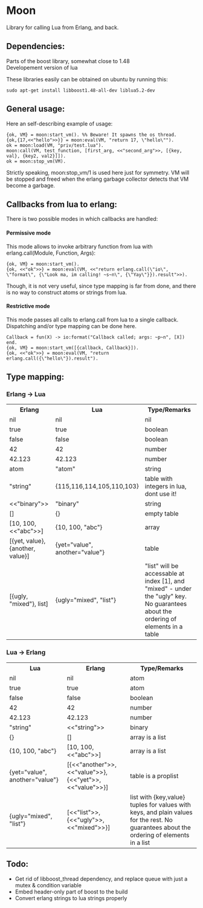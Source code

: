 # Moon

Library for calling Lua from Erlang, and back.

## Dependencies:

Parts of the boost library, somewhat close to 1.48  
Developement version of lua

These libraries easily can be obtained on ubuntu by running this:

`
sudo apt-get install libboost1.48-all-dev liblua5.2-dev
`

## General usage:

Here an self-describing example of usage:

    {ok, VM} = moon:start_vm(). %% Beware! It spawns the os thread.
    {ok,{17,<<"hello">>}} = moon:eval(VM, "return 17, \"hello\"").
    ok = moon:load(VM, "priv/test.lua").
    moon:call(VM, test_function, [first_arg, <<"second_arg">>, [{key, val}, {key2, val2}]]).
    ok = moon:stop_vm(VM).

Strictly speaking, moon:stop_vm/1 is used here just for symmetry.
VM will be stopped and freed when the erlang garbage collector detects that VM become a garbage.

## Callbacks from lua to erlang:

There is two possible modes in which callbacks are handled:

#### Permissive mode
This mode allows to invoke arbitrary function from lua with erlang.call(Module, Function, Args):

    {ok, VM} = moon:start_vm().
    {ok, <<"ok">>} = moon:eval(VM, <<"return erlang.call(\"io\", \"format\", {\"Look ma, im calling! ~s~n\", {\"Yay\"}}).result">>).

Though, it is not very useful, since type mapping is far from done, and there is no way to construct atoms or strings from lua.

#### Restrictive mode
This mode passes all calls to erlang.call from lua to a single callback.
Dispatching and/or type mapping can be done here.

    Callback = fun(X) -> io:format("Callback called; args: ~p~n", [X]) end.
    {ok, VM} = moon:start_vm([{callback, Callback}]).
    {ok, <<"ok">>} = moon:eval(VM, "return erlang.call({\"hello\"}).result").

## Type mapping:

### Erlang -> Lua

<table>
  <tr>
    <th>Erlang</th>
    <th>Lua</th>
    <th>Type/Remarks</th>
  </tr>
  <tr>
    <td>nil</td>
    <td>nil</td>
    <td>nil</td>
  </tr>
  <tr>
    <td>true</td>
    <td>true</td>
    <td>boolean</td>
  </tr>
  <tr>
    <td>false</td>
    <td>false</td>
    <td>boolean</td>
  </tr>
  <tr>
    <td>42</td>
    <td>42</td>
    <td>number</td>
  </tr>
  <tr>
    <td>42.123</td>
    <td>42.123</td>
    <td>number</td>
  </tr>
  <tr>
    <td>atom</td>
    <td>"atom"</td>
    <td>string</td>
  </tr>
  <tr>
    <td>"string"</td>
    <td>{115,116,114,105,110,103}</td>
    <td>table with integers in lua, dont use it!</td>
  </tr>
  <tr>
    <td>&lt;&lt;"binary"&gt;&gt;</td>
    <td>"binary"</td>
    <td>string</td>
  </tr>
  <tr>
    <td>[]</td>
    <td>{}</td>
    <td>empty table</td>
  </tr>
  <tr>
    <td>[10, 100, &lt;&lt;"abc"&gt;&gt;]</td>
    <td>{10, 100, "abc"}</td>
    <td>array</td>
  </tr>
  <tr>
    <td>[{yet, value}, {another, value}]</td>
    <td>{yet="value", another="value"}</td>
    <td>table</td>
  </tr>
  <tr>
    <td>[{ugly, "mixed"}, list]</td>
    <td>{ugly="mixed", "list"}</td>
    <td>"list" will be accessable at index [1], and "mixed" - under the "ugly" key. No guarantees about the ordering of elements in a table</td>
  </tr>
</table>

### Lua -> Erlang

<table>
  <tr>
    <th>Lua</th>
    <th>Erlang</th>
    <th>Type/Remarks</th>
  </tr>
  <tr>
    <td>nil</td>
    <td>nil</td>
    <td>atom</td>
  </tr>
  <tr>
    <td>true</td>
    <td>true</td>
    <td>atom</td>
  </tr>
  <tr>
    <td>false</td>
    <td>false</td>
    <td>boolean</td>
  </tr>
  <tr>
    <td>42</td>
    <td>42</td>
    <td>number</td>
  </tr>
  <tr>
    <td>42.123</td>
    <td>42.123</td>
    <td>number</td>
  </tr>
  <tr>
    <td>"string"</td>
    <td>&lt;&lt;"string"&gt;&gt;</td>
    <td>binary</td>
  </tr>
  <tr>
    <td>{}</td>
    <td>[]</td>
    <td>array is a list</td>
  </tr>
  <tr>
    <td>{10, 100, "abc"}</td>
    <td>[10, 100, &lt;&lt;"abc"&gt;&gt;]</td>
    <td>array is a list</td>
  </tr>
  <tr>
    <td>{yet="value", another="value"}</td>
    <td>[{&lt;&lt;"another"&gt;&gt;, &lt;&lt;"value"&gt;&gt;}, {&lt;&lt;"yet"&gt;&gt;, &lt;&lt;"value"&gt;&gt;}]</td>
    <td>table is a proplist</td>
  </tr>
  <tr>
    <td>{ugly="mixed", "list"}</td>
    <td>[&lt;&lt;"list"&gt;&gt;, {&lt;&lt;"ugly"&gt;&gt;, &lt;&lt;"mixed"&gt;&gt;}]</td>
    <td>list with {key,value} tuples for values with keys, and plain values for the rest. No guarantees about the ordering of elements in a list</td>
  </tr>
</table>


## Todo:
* Get rid of libboost_thread dependency, and replace queue with just a mutex & condition variable
* Embed header-only part of boost to the build
* Convert erlang strings to lua strings properly
